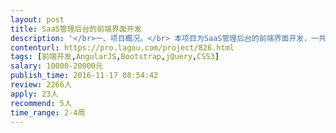 ```yaml
---                
layout: post       
title: SaaS管理后台的前端界面开发           
description: '</br>一、项目概况。</br> 本项目为SaaS管理后台的前端界面开发，一共有两个管理后台：企业管理后台和运营管理后台。已经有UI设计稿，任务需要将UI设计稿完整还原重构为前端页面，并实现前后端的数据交互。</br></br>二、主要任务</br> 1、将UI设计稿完整还原重构为前端页面；</br> 2、实现前后端的数据交互</br></br>三、管理后台的主要功能点和页面数量</br> 1、典型管理后台的页面举例：用户管理、模板管理、呈现数据报表（无图）、通知消息等。布局为左右结构，左侧为菜单，右侧为功能操作区</br> 2、两个后台的页面数量总共有77个。</br></br>四、人员要求</br> 1、web布局排版技能熟练；</br> 2、对大量数据前后端交互有丰富经验，熟悉angular、jquery或Vue</br> 3、主动沟通积极性强，愿意倾听</br> 4、工作效率高，手快</br> 5、优先考虑深圳的专家</br></br>五、支持</br> 1、专人对接，即时响应</br> 2、提供前后台的数据通信接口文档</br>'     
contenturl: https://pro.lagou.com/project/826.html      
tags: [前端开发,AngularJS,Bootstrap,jQuery,CSS3]            
salary: 10000-20000元          
publish_time: 2016-11-17 08:54:42         
review: 2266人                   
apply: 23人                   
recommend: 5人                   
time_range: 2-4周              
---                 
```

